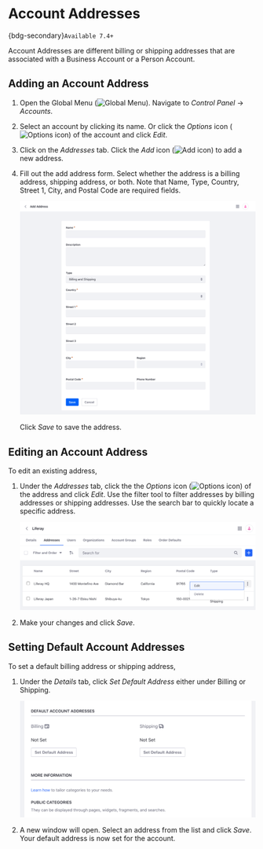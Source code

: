 # Account Addresses

{bdg-secondary}`Available 7.4+`

Account Addresses are different billing or shipping addresses that are associated with a Business Account or a Person Account.

## Adding an Account Address

1. Open the Global Menu (![Global Menu](../../images/icon-applications-menu.png)). Navigate to *Control Panel* &rarr; *Accounts*.

1. Select an account by clicking its name. Or click the _Options_ icon (![Options icon](../../images/icon-actions.png)) of the account and click _Edit_.

1. Click on the _Addresses_ tab. Click the _Add_ icon (![Add icon](../../images/icon-add.png)) to add a new address.

1. Fill out the add address form. Select whether the address is a billing address, shipping address, or both. Note that Name, Type, Country, Street 1, City, and Postal Code are required fields.

   ![Fill out the add address from.](./account-addresses/images/01.png)

   Click *Save* to save the address.

## Editing an Account Address

To edit an existing address, 

1. Under the _Addresses_ tab, click the the _Options_ icon (![Options icon](../../images/icon-actions.png)) of the address and click _Edit_. Use the filter tool to filter addresses by billing addresses or shipping addresses. Use the search bar to quickly locate a specific address.

   ![Click the Options icon of the address and click edit.](./account-addresses/images/02.png)

1. Make your changes and click *Save*.

## Setting Default Account Addresses

To set a default billing address or shipping address,

1. Under the _Details_ tab, click *Set Default Address* either under Billing or Shipping.

   ![Click Set Default Address under Billing or Shipping.](./account-addresses/images/03.png)

1. A new window will open. Select an address from the list and click *Save*. Your default address is now set for the account.